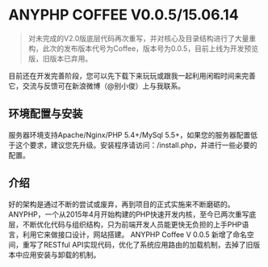 # ANYPHP COFFEE V0.0.5/15.06.14
> 对未完成的V2.0版底层代码再次重写，并对核心及目录结构进行了大量重构，此次的发布版本代号为Coffee，版本号为0.0.5，目前上线为开发预览版，旧版本已弃用。

目前还在开发完善阶段，您可以先下载下来玩玩或跟我一起利用闲暇时间来完善它，交流与反馈可在新浪微博（@别小俊）上与我联系。

## 环境配置与安装

服务器环境支持Apache/Nginx/PHP 5.4+/MySql 5.5+，如果您的服务器配置低于这个要求，建议您先升级。安装程序请访问：/install.php，并进行一些必要的配置。

## 介绍

好的架构是通过不断的尝试或废弃，再到项目的正式实施来不断磨砺的。ANYPHP，一个从2015年4月开始构建的PHP快速开发内核，至今已两次重写底层，不断优化代码与组织结构，只为前端开发人员能更快无负担的上手PHP语言，利用它来做接口设计，网站搭建。
ANYPHP Coffee V 0.0.5 新增了命名空间，重写了RESTful API实现代码，优化了系统应用路由的加载机制，去掉了旧版本中应用安装与卸载的机制。